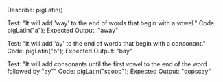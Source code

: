 Describe: pigLatin()

Test: "It will add 'way' to the end of words that begin with a vowel."
Code: pigLatin("a");
Expected Output: "away"

Test: "It will add 'ay' to the end of words that begin with a consonant."
Code: pigLatin("b");
Expected Output: "bay"

Test: "It will add consonants until the first vowel to the end of the word followed by "ay""
Code: pigLatin("scoop");
Expected Output: "oopscay"